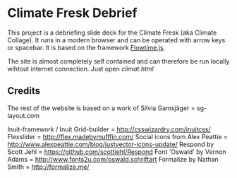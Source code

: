 # Climate Fresk Debrief
This project is a debriefing slide deck for the Climate Fresk (aka Climate Collage). It runs in a modern browser and can be operated with arrow keys or spacebar. It is based on the framework [Flowtime.js](https://github.com/marcolago/flowtime.js/). 

The site is almost completely self contained and can therefore be run locally wihtout internet connection. Just open *climat.html*


## Credits
The rest of the website is based on a work of Silvia Gamsjäger = sg-layout.com

Inuit-framework / Inuit Grid-builder = http://csswizardry.com/inuitcss/
Flexslider = http://flex.madebymufffin.com/
Social icons from Alex Peattie = http://www.alexpeattie.com/blog/justvector-icons-update/
Respond by Scott Jehl = https://github.com/scottjehl/Respond
Font 'Oswald' by Vernon Adams = http://www.fonts2u.com/oswald.schriftart
Formalize by Nathan Smith = http://formalize.me/
